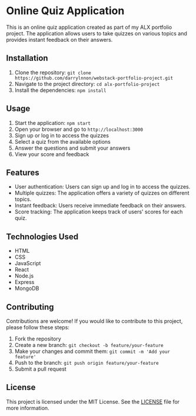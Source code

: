 # Online Quiz Application

This is an online quiz application created as part of my ALX portfolio project. The application allows users to take quizzes on various topics and provides instant feedback on their answers.

## Installation

1. Clone the repository: `git clone https://github.com/darrylnnon/webstack-portfolio-project.git`
2. Navigate to the project directory: `cd alx-portfolio-project`
3. Install the dependencies: `npm install`

## Usage

1. Start the application: `npm start`
2. Open your browser and go to `http://localhost:3000`
3. Sign up or log in to access the quizzes
4. Select a quiz from the available options
5. Answer the questions and submit your answers
6. View your score and feedback

## Features

- User authentication: Users can sign up and log in to access the quizzes.
- Multiple quizzes: The application offers a variety of quizzes on different topics.
- Instant feedback: Users receive immediate feedback on their answers.
- Score tracking: The application keeps track of users' scores for each quiz.

## Technologies Used

- HTML
- CSS
- JavaScript
- React
- Node.js
- Express
- MongoDB

## Contributing

Contributions are welcome! If you would like to contribute to this project, please follow these steps:

1. Fork the repository
2. Create a new branch: `git checkout -b feature/your-feature`
3. Make your changes and commit them: `git commit -m 'Add your feature'`
4. Push to the branch: `git push origin feature/your-feature`
5. Submit a pull request

## License

This project is licensed under the MIT License. See the [LICENSE](LICENSE) file for more information.
